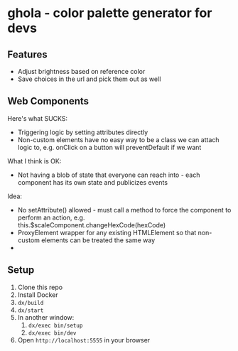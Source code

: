 # ghola - color palette generator for devs

## Features

* Adjust brightness based on reference color
* Save choices in the url and pick them out as well

## Web Components

Here's what SUCKS:

* Triggering logic by setting attributes directly
* Non-custom elements have no easy way to be a class we can attach logic to, e.g. onClick on a button will preventDefault if we want

What I think is OK:

* Not having a blob of state that everyone can reach into - each component has its own state and publicizes events

Idea:

* No setAttribute() allowed - must call a method to force the component to perform an action, e.g. this.$scaleComponent.changeHexCode(hexCode)
* ProxyElement wrapper for any existing HTMLElement so that non-custom elements can be treated the same way
* 

## Setup

1. Clone this repo
2. Install Docker
3. `dx/build`
4. `dx/start`
5. In another window:
   1. `dx/exec bin/setup`
   2. `dx/exec bin/dev`
6. Open `http://localhost:5555` in your browser
